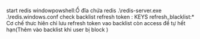 start redis windowpowshell:Ổ đĩa chứa redis .\redis-server.exe .\redis.windows.conf
check backlist refresh token : KEYS refresh_blacklist:*
Cơ chế thưc hiên chỉ lưu refresh token vao backlist 
còn access để tự hết hạn(Thêm vào backlist khi user bị block )
